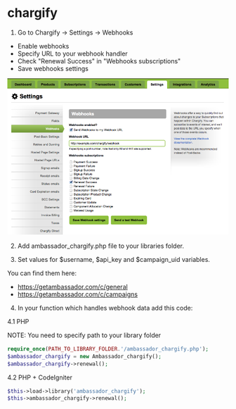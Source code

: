 chargify
========

1) Go to Chargify -> Settings -> Webhooks

* Enable webhooks
* Specify URL to your webhook handler
* Check "Renewal Success" in "Webhooks subscriptions"
* Save webhooks settings

![](images/chargify_webhook_renewal.png?raw=true)

2) Add ambassador_chargify.php file to your libraries folder.

3) Set values for $username, $api_key and $campaign_uid variables.

You can find them here:

* https://getambassador.com/c/general
* https://getambassador.com/c/campaigns

4) In your function which handles webhook data add this code:

4.1 PHP

NOTE: You need to specify path to your library folder

```php
require_once(PATH_TO_LIBRARY_FOLDER.'/ambassador_chargify.php');
$ambassador_chargify = new Ambassador_chargify();
$ambassador_chargify->renewal();
```

4.2 PHP + CodeIgniter

```php
$this->load->library('ambassador_chargify');
$this->ambassador_chargify->renewal();
```

